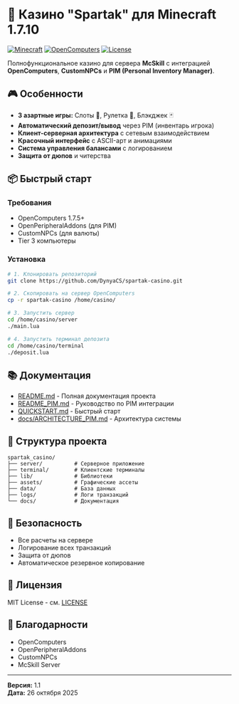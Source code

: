 # 🎰 Казино "Spartak" для Minecraft 1.7.10

[![Minecraft](https://img.shields.io/badge/Minecraft-1.7.10-green)](https://minecraft.net)
[![OpenComputers](https://img.shields.io/badge/OpenComputers-1.7.5-blue)](https://oc.cil.li/)
[![License](https://img.shields.io/badge/license-MIT-gold)](LICENSE)

Полнофункциональное казино для сервера **McSkill** с интеграцией **OpenComputers**, **CustomNPCs** и **PIM (Personal Inventory Manager)**.

## 🎮 Особенности

- **3 азартные игры:** Слоты 🎰, Рулетка 🎡, Блэкджек 🃏
- **Автоматический депозит/вывод** через PIM (инвентарь игрока)
- **Клиент-серверная архитектура** с сетевым взаимодействием
- **Красочный интерфейс** с ASCII-арт и анимациями
- **Система управления балансами** с логированием
- **Защита от дюпов** и читерства

## 📦 Быстрый старт

### Требования
- OpenComputers 1.7.5+
- OpenPeripheralAddons (для PIM)
- CustomNPCs (для валюты)
- Tier 3 компьютеры

### Установка

```bash
# 1. Клонировать репозиторий
git clone https://github.com/DynyaCS/spartak-casino.git

# 2. Скопировать на сервер OpenComputers
cp -r spartak-casino /home/casino/

# 3. Запустить сервер
cd /home/casino/server
./main.lua

# 4. Запустить терминал депозита
cd /home/casino/terminal
./deposit.lua
```

## 📚 Документация

- [README.md](README.md) - Полная документация проекта
- [README_PIM.md](README_PIM.md) - Руководство по PIM интеграции
- [QUICKSTART.md](QUICKSTART.md) - Быстрый старт
- [docs/ARCHITECTURE_PIM.md](docs/ARCHITECTURE_PIM.md) - Архитектура системы

## 🎯 Структура проекта

```
spartak_casino/
├── server/          # Серверное приложение
├── terminal/        # Клиентские терминалы
├── lib/             # Библиотеки
├── assets/          # Графические ассеты
├── data/            # База данных
├── logs/            # Логи транзакций
└── docs/            # Документация
```

## 🔐 Безопасность

- Все расчеты на сервере
- Логирование всех транзакций
- Защита от дюпов
- Автоматическое резервное копирование

## 📝 Лицензия

MIT License - см. [LICENSE](LICENSE)

## 🙏 Благодарности

- OpenComputers
- OpenPeripheralAddons
- CustomNPCs
- McSkill Server

---

**Версия:** 1.1  
**Дата:** 26 октября 2025
